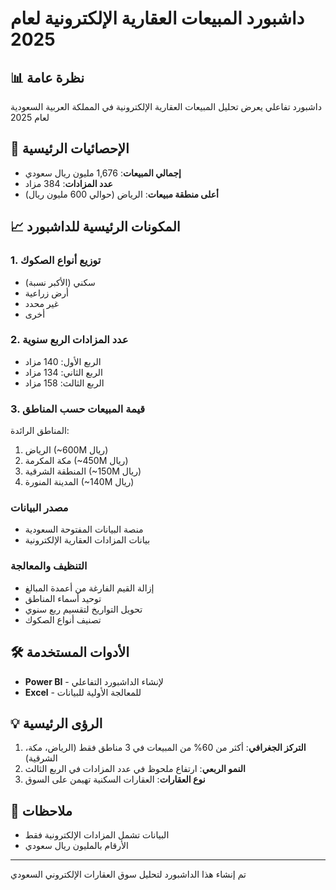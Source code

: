 
# داشبورد المبيعات العقارية الإلكترونية لعام 2025

## 📊 نظرة عامة
داشبورد تفاعلي يعرض تحليل المبيعات العقارية الإلكترونية في المملكة العربية السعودية لعام 2025

## 🎯 الإحصائيات الرئيسية
- **إجمالي المبيعات**: 1,676 مليون ريال سعودي
- **عدد المزادات**: 384 مزاد
- **أعلى منطقة مبيعات**: الرياض (حوالي 600 مليون ريال)

## 📈 المكونات الرئيسية للداشبورد

### 1. توزيع أنواع الصكوك
- سكني (الأكبر نسبة)
- أرض زراعية
- غير محدد
- أخرى

### 2. عدد المزادات الربع سنوية
- الربع الأول: 140 مزاد
- الربع الثاني: 134 مزاد  
- الربع الثالث: 158 مزاد

### 3. قيمة المبيعات حسب المناطق
المناطق الرائدة:
1. الرياض (~600M ريال)
2. مكة المكرمة (~450M ريال)
3. المنطقة الشرقية (~150M ريال)
4. المدينة المنورة (~140M ريال)

### مصدر البيانات
- منصة البيانات المفتوحة السعودية
- بيانات المزادات العقارية الإلكترونية

### التنظيف والمعالجة
- إزالة القيم الفارغة من أعمدة المبالغ
- توحيد أسماء المناطق
- تحويل التواريخ لتقسيم ربع سنوي
- تصنيف أنواع الصكوك

## 🛠️ الأدوات المستخدمة
- **Power BI** - لإنشاء الداشبورد التفاعلي
- **Excel** - للمعالجة الأولية للبيانات


## 💡 الرؤى الرئيسية
1. **التركز الجغرافي**: أكثر من 60% من المبيعات في 3 مناطق فقط (الرياض، مكة، الشرقية)
2. **النمو الربعي**: ارتفاع ملحوظ في عدد المزادات في الربع الثالث
3. **نوع العقارات**: العقارات السكنية تهيمن على السوق

## 📝 ملاحظات
- البيانات تشمل المزادات الإلكترونية فقط
- الأرقام بالمليون ريال سعودي

---
تم إنشاء هذا الداشبورد لتحليل سوق العقارات الإلكتروني السعودي
